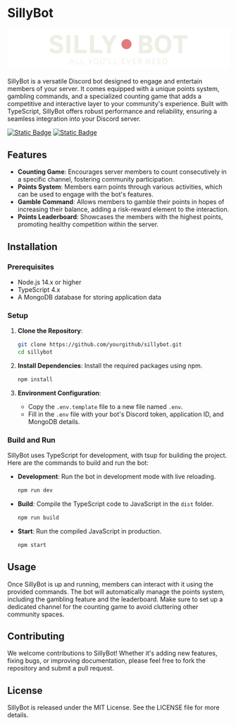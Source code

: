 # SillyBot

![Image](./Panel_White.png)

SillyBot is a versatile Discord bot designed to engage and entertain members of your server. It comes equipped with a unique points system, gambling commands, and a specialized counting game that adds a competitive and interactive layer to your community's experience. Built with TypeScript, SillyBot offers robust performance and reliability, ensuring a seamless integration into your Discord server.

<a href="https://twitch.tv/sillysoon" target="_blank">![Static Badge](https://img.shields.io/badge/SillySoon-9145ff?style=for-the-badge&logo=twitch&logoColor=white)</a>
<a href="https://discord.gg/SxwuKcmYbx">![Static Badge](https://img.shields.io/badge/Support-4f63f0?style=for-the-badge&logo=discord&logoColor=white)</a>

## Features

- **Counting Game**: Encourages server members to count consecutively in a specific channel, fostering community participation.
- **Points System**: Members earn points through various activities, which can be used to engage with the bot's features.
- **Gamble Command**: Allows members to gamble their points in hopes of increasing their balance, adding a risk-reward element to the interaction.
- **Points Leaderboard**: Showcases the members with the highest points, promoting healthy competition within the server.

## Installation

### Prerequisites

- Node.js 14.x or higher
- TypeScript 4.x
- A MongoDB database for storing application data

### Setup

1. **Clone the Repository**:
   ```bash
   git clone https://github.com/yourgithub/sillybot.git
   cd sillybot
   ```

2. **Install Dependencies**:
   Install the required packages using npm.
   ```bash
   npm install
   ```

3. **Environment Configuration**:
   - Copy the `.env.template` file to a new file named `.env`.
   - Fill in the `.env` file with your bot's Discord token, application ID, and MongoDB details.

### Build and Run

SillyBot uses TypeScript for development, with tsup for building the project. Here are the commands to build and run the bot:

- **Development**:
  Run the bot in development mode with live reloading.
  ```bash
  npm run dev
  ```

- **Build**:
  Compile the TypeScript code to JavaScript in the `dist` folder.
  ```bash
  npm run build
  ```

- **Start**:
  Run the compiled JavaScript in production.
  ```bash
  npm start
  ```

## Usage

Once SillyBot is up and running, members can interact with it using the provided commands. The bot will automatically manage the points system, including the gambling feature and the leaderboard. Make sure to set up a dedicated channel for the counting game to avoid cluttering other community spaces.

## Contributing

We welcome contributions to SillyBot! Whether it's adding new features, fixing bugs, or improving documentation, please feel free to fork the repository and submit a pull request.

## License

SillyBot is released under the MIT License. See the LICENSE file for more details.